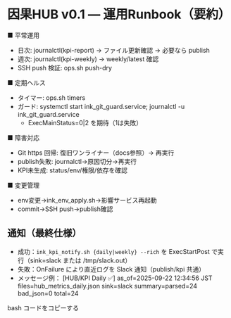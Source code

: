 # 因果HUB v0.1 — 運用Runbook（要約）

■ 平常運用
- 日次: journalctl(kpi-report) → ファイル更新確認 → 必要なら publish
- 週次: journalctl(kpi-weekly) → weekly/latest 確認
- SSH push 検証: ops.sh push-dry

■ 定期ヘルス
- タイマー: ops.sh timers
- ガード: systemctl start ink_git_guard.service; journalctl -u ink_git_guard.service
  - ExecMainStatus=0|2 を期待（1は失敗）

■ 障害対応
- Git https 回帰: 復旧ワンライナー（docs参照）→ 再実行
- publish失敗: journalctl→原因切分→再実行
- KPI未生成: status/env/権限/依存を確認

■ 変更管理
- env変更→ink_env_apply.sh→影響サービス再起動
- commit→SSH push→publish確認

## 通知（最終仕様）
- 成功：`ink_kpi_notify.sh {daily|weekly} --rich` を ExecStartPost で実行（sink=slack または /tmp/slack.out）
- 失敗：OnFailure により直近ログを Slack 通知（publish/kpi 共通）
- メッセージ例：
[HUB/KPI Daily ✅] as_of=2025-09-22 12:34:56 JST
files=hub_metrics_daily.json
sink=slack
summary=parsed=24 bad_json=0 total=24

bash
コードをコピーする
